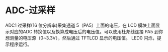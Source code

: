 # ADC-过采样

ADC1 过采样(16 位分辨率)采集通道 5（PA5）上面的电压，在 LCD 模块上面显示对应的ADC 转换值以及换算成电压后的电压值。可以使用杜邦线连接 PA5 到你想测量的电压源（0~3.3V），然后通过 TFTLCD 显示的电压值。 LED0 闪烁，提示程序运行。
